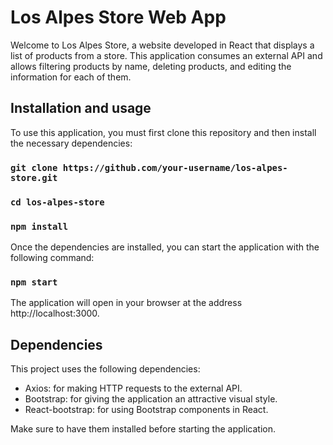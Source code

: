 # Los Alpes Store Web App

Welcome to Los Alpes Store, a website developed in React that displays a list of products from a store. This application consumes an external API and allows filtering products by name, deleting products, and editing the information for each of them.

## Installation and usage

To use this application, you must first clone this repository and then install the necessary dependencies:

### `git clone https://github.com/your-username/los-alpes-store.git`
### `cd los-alpes-store`
### `npm install`


Once the dependencies are installed, you can start the application with the following command:

### `npm start`

The application will open in your browser at the address http://localhost:3000.

## Dependencies

This project uses the following dependencies:

- Axios: for making HTTP requests to the external API.
- Bootstrap: for giving the application an attractive visual style.
- React-bootstrap: for using Bootstrap components in React.

Make sure to have them installed before starting the application.

